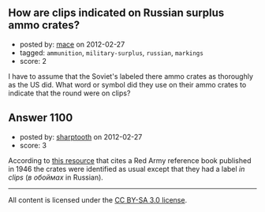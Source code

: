 ## How are clips indicated on Russian surplus ammo crates?

- posted by: [mace](https://stackexchange.com/users/-1/163-mace) on 2012-02-27
- tagged: `ammunition`, `military-surplus`, `russian`, `markings`
- score: 2

<p>I have to assume that the Soviet's labeled there ammo crates as thoroughly as the US did. What word or symbol did they use on their ammo crates to indicate that the round were on clips?</p>



## Answer 1100

- posted by: [sharptooth](https://stackexchange.com/users/-1/317-sharptooth) on 2012-02-27
- score: 3

<p>According to <a href="http://rkka.ru/docs/real/ammo/index.htm" rel="nofollow">this resource</a> that cites a Red Army reference book published in 1946 the crates were identified as usual except that they had a label <em>in clips</em> (<em>в обоймах</em> in Russian).</p>




---

All content is licensed under the [CC BY-SA 3.0 license](https://creativecommons.org/licenses/by-sa/3.0/).
